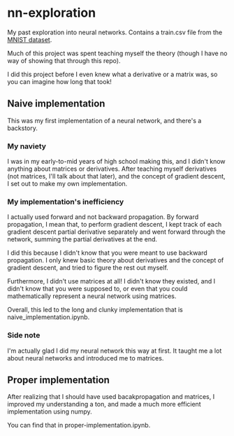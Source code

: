 # nn-exploration
My past exploration into neural networks. Contains a train.csv file from the [MNIST dataset](https://en.wikipedia.org/wiki/MNIST_database).

Much of this project was spent teaching myself the theory (though I have no way of showing that through this repo).

I did this project before I even knew what a derivative or a matrix was, so you can imagine how long that took!

## Naive implementation
This was my first implementation of a neural network, and there's a backstory.

### My naviety
I was in my early-to-mid years of high school making this, and I didn't know anything about
matrices or derivatives. After teaching myself derivatives (not matrices, I'll talk about that later),
and the concept of gradient descent, I set out to make my own implementation.

### My implementation's inefficiency
I actually used forward and not backward propagation. By forward propagation, I mean that, 
to perform gradient descent, I kept track of each gradient descent partial derivative separately 
and went forward through the network, summing the partial derivatives at the end.

I did this because I didn't know that you were meant to use backward propagation.
I only knew basic theory about derivatives and the concept of gradient descent, and tried to figure the rest out myself.

Furthermore, I didn't use matrices at all! I didn't know they existed, and I didn't 
know that you were supposed to, or even that you could mathematically represent a 
neural network using matrices.

Overall, this led to the long and clunky implementation that is naive_implementation.ipynb.

### Side note
I'm actually glad I did my neural network this way at first. 
It taught me a lot about neural networks and introduced me to matrices.

## Proper implementation
After realizing that I should have used bacakpropagation and matrices, I improved my understanding a ton,
and made a much more efficient implementation using numpy.

You can find that in proper-implementation.ipynb.

